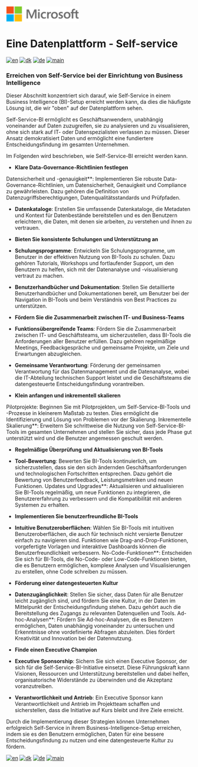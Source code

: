 ![microsoft](../images/microsoft.png)

# Eine Datenplattform - Self-service

[![en](https://img.shields.io/badge/lang-en-blue.svg)](Self-service.md)
[![dk](https://img.shields.io/badge/lang-da-red.svg)](Self-service-da.md)
[![de](https://img.shields.io/badge/lang-de-yellow.svg)](Self-service-de.md)
[![main](https://img.shields.io/badge/main-document-green.svg)](../../README.md)

### Erreichen von Self-Service bei der Einrichtung von Business Intelligence

Dieser Abschnitt konzentriert sich darauf, wie Self-Service in einem Business Intelligence (BI)-Setup erreicht werden kann, da dies die häufigste Lösung ist, die wir "oben" auf der Datenplattform sehen.

Self-Service-BI ermöglicht es Geschäftsanwendern, unabhängig voneinander auf Daten zuzugreifen, sie zu analysieren und zu visualisieren, ohne sich stark auf IT- oder Datenspezialisten verlassen zu müssen. Dieser Ansatz demokratisiert Daten und ermöglicht eine fundiertere Entscheidungsfindung im gesamten Unternehmen.

Im Folgenden wird beschrieben, wie Self-Service-BI erreicht werden kann.

* **Klare Data-Governance-Richtlinien festlegen**

 Datensicherheit und -genauigkeit**: Implementieren Sie robuste Data-Governance-Richtlinien, um Datensicherheit, Genauigkeit und Compliance zu gewährleisten. Dazu gehören die Definition von Datenzugriffsberechtigungen, Datenqualitätsstandards und Prüfpfaden.
 * **Datenkataloge**: Erstellen Sie umfassende Datenkataloge, die Metadaten und Kontext für Datenbestände bereitstellen und es den Benutzern erleichtern, die Daten, mit denen sie arbeiten, zu verstehen und ihnen zu vertrauen.

* **Bieten Sie konsistente Schulungen und Unterstützung an**

 * **Schulungsprogramme**: Entwickeln Sie Schulungsprogramme, um Benutzer in der effektiven Nutzung von BI-Tools zu schulen. Dazu gehören Tutorials, Workshops und fortlaufender Support, um den Benutzern zu helfen, sich mit der Datenanalyse und -visualisierung vertraut zu machen.
 * **Benutzerhandbücher und Dokumentation**: Stellen Sie detaillierte Benutzerhandbücher und Dokumentationen bereit, um Benutzer bei der Navigation in BI-Tools und beim Verständnis von Best Practices zu unterstützen.

* **Fördern Sie die Zusammenarbeit zwischen IT- und Business-Teams**
 * **Funktionsübergreifende Teams**: Fördern Sie die Zusammenarbeit zwischen IT- und Geschäftsteams, um sicherzustellen, dass BI-Tools die Anforderungen aller Benutzer erfüllen. Dazu gehören regelmäßige Meetings, Feedbackgespräche und gemeinsame Projekte, um Ziele und Erwartungen abzugleichen.
 * **Gemeinsame Verantwortung**: Förderung der gemeinsamen Verantwortung für das Datenmanagement und die Datenanalyse, wobei die IT-Abteilung technischen Support leistet und die Geschäftsteams die datengesteuerte Entscheidungsfindung vorantreiben.

* **Klein anfangen und inkrementell skalieren**

 Pilotprojekte: Beginnen Sie mit Pilotprojekten, um Self-Service-BI-Tools und -Prozesse in kleinerem Maßstab zu testen. Dies ermöglicht die Identifizierung und Lösung von Problemen vor der Skalierung.
 Inkrementelle Skalierung**: Erweitern Sie schrittweise die Nutzung von Self-Service-BI-Tools im gesamten Unternehmen und stellen Sie sicher, dass jede Phase gut unterstützt wird und die Benutzer angemessen geschult werden.

* **Regelmäßige Überprüfung und Aktualisierung von BI-Tools**

 * **Tool-Bewertung**: Bewerten Sie BI-Tools kontinuierlich, um sicherzustellen, dass sie den sich ändernden Geschäftsanforderungen und technologischen Fortschritten entsprechen. Dazu gehört die Bewertung von Benutzerfeedback, Leistungsmetriken und neuen Funktionen.
 Updates und Upgrades**: Aktualisieren und aktualisieren Sie BI-Tools regelmäßig, um neue Funktionen zu integrieren, die Benutzererfahrung zu verbessern und die Kompatibilität mit anderen Systemen zu erhalten.

* **Implementieren Sie benutzerfreundliche BI-Tools**

 * **Intuitive Benutzeroberflächen**: Wählen Sie BI-Tools mit intuitiven Benutzeroberflächen, die auch für technisch nicht versierte Benutzer einfach zu navigieren sind. Funktionen wie Drag-and-Drop-Funktionen, vorgefertigte Vorlagen und interaktive Dashboards können die Benutzerfreundlichkeit verbessern.
 No-Code-Funktionen**: Entscheiden Sie sich für BI-Tools, die No-Code- oder Low-Code-Funktionen bieten, die es Benutzern ermöglichen, komplexe Analysen und Visualisierungen zu erstellen, ohne Code schreiben zu müssen.

* **Förderung einer datengesteuerten Kultur**

 * **Datenzugänglichkeit**: Stellen Sie sicher, dass Daten für alle Benutzer leicht zugänglich sind, und fördern Sie eine Kultur, in der Daten im Mittelpunkt der Entscheidungsfindung stehen. Dazu gehört auch die Bereitstellung des Zugangs zu relevanten Datenquellen und Tools.
 Ad-hoc-Analysen**: Fördern Sie Ad-hoc-Analysen, die es Benutzern ermöglichen, Daten unabhängig voneinander zu untersuchen und Erkenntnisse ohne vordefinierte Abfragen abzuleiten. Dies fördert Kreativität und Innovation bei der Datennutzung.

* **Finde einen Executive Champion**

 * **Executive Sponsorship**: Sichern Sie sich einen Executive Sponsor, der sich für die Self-Service-BI-Initiative einsetzt. Diese Führungskraft kann Visionen, Ressourcen und Unterstützung bereitstellen und dabei helfen, organisatorische Widerstände zu überwinden und die Akzeptanz voranzutreiben.
 * **Verantwortlichkeit und Antrieb**: Ein Executive Sponsor kann Verantwortlichkeit und Antrieb im Projektteam schaffen und sicherstellen, dass die Initiative auf Kurs bleibt und ihre Ziele erreicht.

Durch die Implementierung dieser Strategien können Unternehmen erfolgreich Self-Service in ihrem Business-Intelligence-Setup erreichen, indem sie es den Benutzern ermöglichen, Daten für eine bessere Entscheidungsfindung zu nutzen und eine datengesteuerte Kultur zu fördern.

[![en](https://img.shields.io/badge/lang-en-blue.svg)](Self-service.md)
[![dk](https://img.shields.io/badge/lang-da-red.svg)](Self-service-da.md)
[![de](https://img.shields.io/badge/lang-de-yellow.svg)](Self-service-de.md)
[![main](https://img.shields.io/badge/main-document-green.svg)](../../README.md)